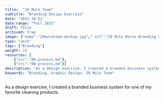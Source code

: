 ```yaml
---
title:  "29 Mule Team"
subtitle: "Branding Design Exercise"
date: "2015-10-31"
date_range: "Fall 2015"
draft: false
archived: true
image: {"name":"29muleteam-mockup.jpg"," alt":"29 Mule Borax Branding System Mockup"}
type: "work"
tags: ["Branding"]
weight: 24
resources: [
    {"src":"00-process.md"},
    {"src":"00-process.md"}]
description: "As a design exercise, I created a branded business system for one of my favorite cleaning products."
keywords: "Branding, Graphic Design, 29 Mule Team"
---
```

As a design exercise, I created a branded business system for one of my favorite cleaning products.